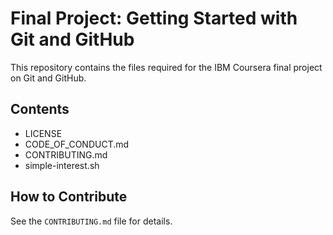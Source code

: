 # Final Project: Getting Started with Git and GitHub

This repository contains the files required for the IBM Coursera final project on Git and GitHub.

## Contents
- LICENSE
- CODE_OF_CONDUCT.md
- CONTRIBUTING.md
- simple-interest.sh

## How to Contribute
See the `CONTRIBUTING.md` file for details.
